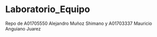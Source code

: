 # Laboratorio_Equipo
Repo de A01705550 Alejandro Muñoz Shimano y A01703337 Mauricio Anguiano Juarez
